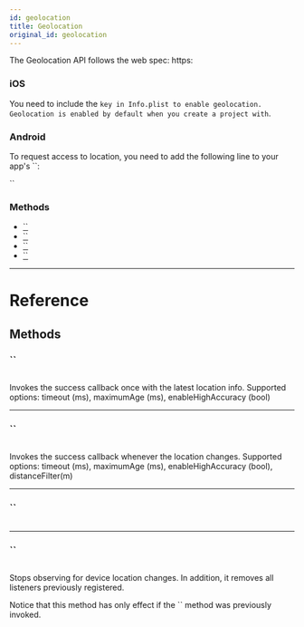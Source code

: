 ```yaml
---
id: geolocation
title: Geolocation
original_id: geolocation
---
```


The Geolocation API follows the web spec: https:

### iOS

You need to include the `key in Info.plist to enable geolocation. Geolocation is enabled by default when you create a project with`.

### Android

To request access to location, you need to add the following line to your app's ``:

``

### Methods

- [``](geolocation.md#getcurrentposition)
- [``](geolocation.md#watchposition)
- [``](geolocation.md#clearwatch)
- [``](geolocation.md#stopobserving)

---

# Reference

## Methods

### ``

```jsx
```

Invokes the success callback once with the latest location info. Supported options: timeout (ms), maximumAge (ms), enableHighAccuracy (bool)

---

### ``

```jsx
```

Invokes the success callback whenever the location changes. Supported options: timeout (ms), maximumAge (ms), enableHighAccuracy (bool), distanceFilter(m)

---

### ``

```jsx
```

---

### ``

```jsx
```

Stops observing for device location changes. In addition, it removes all listeners previously registered.

Notice that this method has only effect if the `` method was previously invoked.
